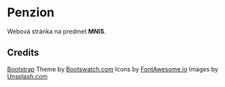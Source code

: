 Penzion
===================
Webová stránka na predmet **MNIS**.

Credits
-------------
[Bootstrap](http://getbootstrap.com/)
Theme by [Bootswatch.com](http://bootswatch.com/)
Icons by [FontAwesome.io](http://fontawesome.io/)
Images by [Unsplash.com](https://unsplash.com/)
